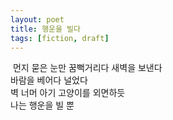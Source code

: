 ```yaml
---
layout: poet
title: 행운을 빌다
tags: [fiction, draft]
---
```

​
​먼지 묻은 눈만 꿈뻑거리다 새벽을 보낸다  
바람을 베어다 널었다  
벽 너머 아기 고양이를 외면하듯  
나는 행운을 빌 뿐
